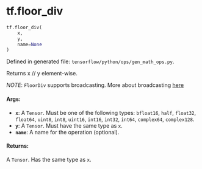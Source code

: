 <div itemscope itemtype="http://developers.google.com/ReferenceObject">
<meta itemprop="name" content="tf.floor_div" />
<meta itemprop="path" content="Stable" />
</div>

# tf.floor_div

``` python
tf.floor_div(
    x,
    y,
    name=None
)
```



Defined in generated file: `tensorflow/python/ops/gen_math_ops.py`.

Returns x // y element-wise.

*NOTE*: `FloorDiv` supports broadcasting. More about broadcasting
[here](http://docs.scipy.org/doc/numpy/user/basics.broadcasting.html)

#### Args:

* <b>`x`</b>: A `Tensor`. Must be one of the following types: `bfloat16`, `half`, `float32`, `float64`, `uint8`, `int8`, `uint16`, `int16`, `int32`, `int64`, `complex64`, `complex128`.
* <b>`y`</b>: A `Tensor`. Must have the same type as `x`.
* <b>`name`</b>: A name for the operation (optional).


#### Returns:

A `Tensor`. Has the same type as `x`.
